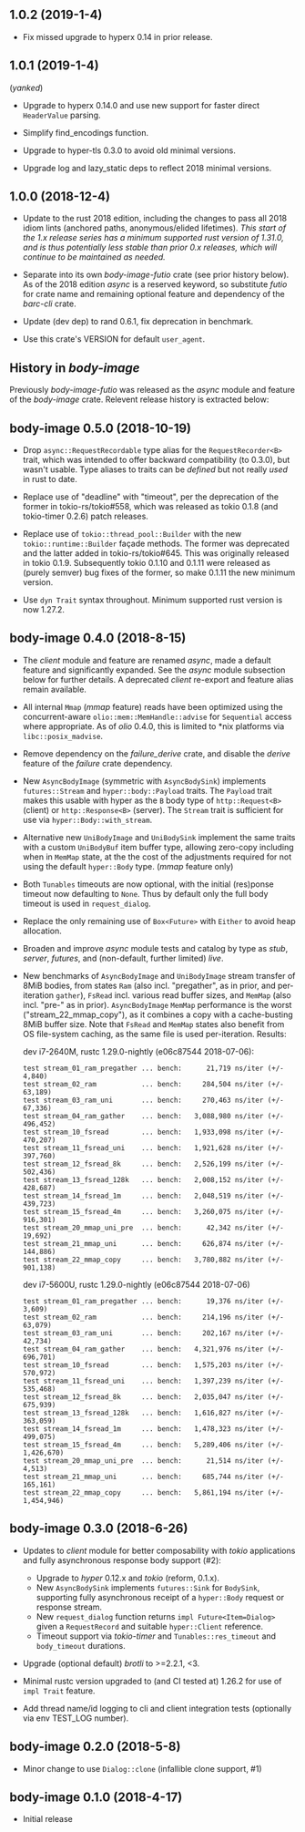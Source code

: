 ## 1.0.2 (2019-1-4)

* Fix missed upgrade to hyperx 0.14 in prior release.

## 1.0.1 (2019-1-4)

(_yanked_)

* Upgrade to hyperx 0.14.0 and use new support for faster direct `HeaderValue`
  parsing.

* Simplify find_encodings function.

* Upgrade to hyper-tls 0.3.0 to avoid old minimal versions.

* Upgrade log and lazy_static deps to reflect 2018 minimal versions.

## 1.0.0 (2018-12-4)
* Update to the rust 2018 edition, including the changes to pass all 2018 idiom
  lints (anchored paths, anonymous/elided lifetimes).  _This start of the 1.x
  release series has a minimum supported rust version of 1.31.0, and is thus
  potentially less stable than prior 0.x releases, which will continue to be
  maintained as needed._

* Separate into its own *body-image-futio* crate (see prior history below). As
  of the 2018 edition *async* is a reserved keyword, so substitute *futio* for
  crate name and remaining optional feature and dependency of the *barc-cli*
  crate.

* Update (dev dep) to rand 0.6.1, fix deprecation in benchmark.

* Use this crate's VERSION for default `user_agent`.

## History in *body-image*

Previously *body-image-futio* was released as the *async* module and feature of
the *body-image* crate.  Relevent release history is extracted below:

## body-image 0.5.0 (2018-10-19)
* Drop `async::RequestRecordable` type alias for the `RequestRecorder<B>`
  trait, which was intended to offer backward compatibility (to 0.3.0), but
  wasn't usable. Type aliases to traits can be *defined* but not really *used*
  in rust to date.

* Replace use of "deadline" with "timeout", per the deprecation of the former in
  tokio-rs/tokio#558, which was released as tokio 0.1.8 (and tokio-timer 0.2.6)
  patch releases.

* Replace use of `tokio::thread_pool::Builder` with the new
  `tokio::runtime::Builder` façade methods. The former was deprecated and the
  latter added in tokio-rs/tokio#645. This was originally released in tokio
  0.1.9. Subsequently tokio 0.1.10 and 0.1.11 were released as (purely semver)
  bug fixes of the former, so make 0.1.11 the new minimum version.

* Use `dyn Trait` syntax throughout. Minimum supported rust version is now
  1.27.2.

## body-image 0.4.0 (2018-8-15)
* The _client_ module and feature are renamed _async_, made a default feature
  and significantly expanded. See the _async_ module subsection below for
  further details. A deprecated _client_ re-export and feature alias remain
  available.

* All internal `Mmap` (*mmap* feature) reads have been optimized using the
  concurrent-aware `olio::mem::MemHandle::advise` for `Sequential` access where
  appropriate. As of _olio_ 0.4.0, this is limited to \*nix platforms via
  `libc::posix_madvise`.

* Remove dependency on the *failure_derive* crate, and disable the _derive_
  feature of the *failure* crate dependency.

* New `AsyncBodyImage` (symmetric with `AsyncBodySink`) implements
 `futures::Stream` and `hyper::body::Payload` traits. The `Payload` trait
 makes this usable with hyper as the `B` body type of `http::Request<B>`
 (client) or `http::Response<B>` (server). The `Stream` trait is sufficient
 for use via `hyper::Body::with_stream`.

* Alternative new `UniBodyImage` and `UniBodySink` implement the same
  traits with a custom `UniBodyBuf` item buffer type, allowing zero-copy
  including when in `MemMap` state, at the the cost of the adjustments
  required for not using the default `hyper::Body` type. (*mmap* feature
  only)

* Both `Tunables` timeouts are now optional, with the initial
  (res)ponse timeout now defaulting to `None`. Thus by default only
  the full body timeout is used in `request_dialog`.

* Replace the only remaining use of `Box<Future>` with `Either` to avoid
  heap allocation.

* Broaden and improve _async_ module tests and catalog by type as _stub_,
  _server_, _futures_, and (non-default, further limited) _live_.

* New benchmarks of `AsyncBodyImage` and `UniBodyImage` stream transfer of
  8MiB bodies, from states `Ram` (also incl. "pregather", as in prior, and
  per-iteration `gather`), `FsRead` incl. various read buffer sizes, and
  `MemMap` (also incl. "pre-" as in prior). `AsyncBodyImage` `MemMap`
  performance is the worst ("stream_22_mmap_copy"), as it combines a copy
  with a cache-busting 8MiB buffer size.  Note that `FsRead` and `MemMap`
  states also benefit from OS file-system caching, as the same file is used
  per-iteration. Results:

   dev i7-2640M, rustc 1.29.0-nightly (e06c87544 2018-07-06):
   ```text
   test stream_01_ram_pregather ... bench:      21,719 ns/iter (+/- 4,840)
   test stream_02_ram           ... bench:     284,504 ns/iter (+/- 63,189)
   test stream_03_ram_uni       ... bench:     270,463 ns/iter (+/- 67,336)
   test stream_04_ram_gather    ... bench:   3,088,980 ns/iter (+/- 496,452)
   test stream_10_fsread        ... bench:   1,933,098 ns/iter (+/- 470,207)
   test stream_11_fsread_uni    ... bench:   1,921,628 ns/iter (+/- 397,760)
   test stream_12_fsread_8k     ... bench:   2,526,199 ns/iter (+/- 502,436)
   test stream_13_fsread_128k   ... bench:   2,008,152 ns/iter (+/- 428,687)
   test stream_14_fsread_1m     ... bench:   2,048,519 ns/iter (+/- 439,723)
   test stream_15_fsread_4m     ... bench:   3,260,075 ns/iter (+/- 916,301)
   test stream_20_mmap_uni_pre  ... bench:      42,342 ns/iter (+/- 19,692)
   test stream_21_mmap_uni      ... bench:     626,874 ns/iter (+/- 144,886)
   test stream_22_mmap_copy     ... bench:   3,780,882 ns/iter (+/- 901,138)
   ```

   dev i7-5600U, rustc 1.29.0-nightly (e06c87544 2018-07-06)
   ```text
   test stream_01_ram_pregather ... bench:      19,376 ns/iter (+/- 3,609)
   test stream_02_ram           ... bench:     214,196 ns/iter (+/- 63,079)
   test stream_03_ram_uni       ... bench:     202,167 ns/iter (+/- 42,734)
   test stream_04_ram_gather    ... bench:   4,321,976 ns/iter (+/- 696,701)
   test stream_10_fsread        ... bench:   1,575,203 ns/iter (+/- 570,972)
   test stream_11_fsread_uni    ... bench:   1,397,239 ns/iter (+/- 535,468)
   test stream_12_fsread_8k     ... bench:   2,035,047 ns/iter (+/- 675,939)
   test stream_13_fsread_128k   ... bench:   1,616,827 ns/iter (+/- 363,059)
   test stream_14_fsread_1m     ... bench:   1,478,323 ns/iter (+/- 499,075)
   test stream_15_fsread_4m     ... bench:   5,289,406 ns/iter (+/- 1,426,670)
   test stream_20_mmap_uni_pre  ... bench:      21,514 ns/iter (+/- 4,513)
   test stream_21_mmap_uni      ... bench:     685,744 ns/iter (+/- 165,161)
   test stream_22_mmap_copy     ... bench:   5,861,194 ns/iter (+/- 1,454,946)
   ```

## body-image 0.3.0 (2018-6-26)
* Updates to _client_ module for better composability with _tokio_
  applications and fully asynchronous response body support (#2):
  * Upgrade to _hyper_ 0.12.x and _tokio_ (reform, 0.1.x).
  * New `AsyncBodySink` implements `futures::Sink` for `BodySink`,
    supporting fully asynchronous receipt of a `hyper::Body` request
    or response stream.
  * New `request_dialog` function returns `impl Future<Item=Dialog>`
    given a `RequestRecord` and suitable `hyper::Client` reference.
  * Timeout support via _tokio-timer_ and `Tunables::res_timeout` and
    `body_timeout` durations.

* Upgrade (optional default) _brotli_ to >=2.2.1, <3.

* Minimal rustc version upgraded to (and CI tested at) 1.26.2 for use
  of `impl Trait` feature.

* Add thread name/id logging to cli and client integration tests
  (optionally via env TEST_LOG number).

## body-image 0.2.0 (2018-5-8)
* Minor change to use `Dialog::clone` (infallible clone support, #1)

## body-image 0.1.0 (2018-4-17)
* Initial release
